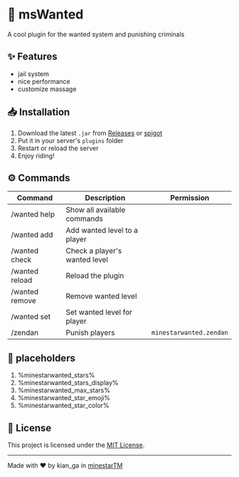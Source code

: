 # 🏹 msWanted

A cool plugin for the wanted system and punishing criminals

## ✨ Features

- jail system 
- nice performance
- customize massage

## 📥 Installation

1. Download the latest `.jar` from [Releases](https://github.com/amirreza-83/msWanted/releases/tag/beta) or [spigot]((https://www.spigotmc.org/resources/mswanted-1-13-1-21-8-wanted-bounty-system.127810/))
2. Put it in your server's `plugins` folder
3. Restart or reload the server
4. Enjoy riding!

## ⚙️ Commands

| Command         | Description                  | Permission         |
|-----------------|------------------------------|--------------------|
| /wanted help    | Show all available commands  |
| /wanted add     | Add wanted level to a player |
| /wanted check   | Check a player's wanted level|  
| /wanted reload  | Reload the plugin            |  
| /wanted remove  | Remove wanted level          |   
| /wanted set     | Set wanted level for player  | 
| /zendan         | Punish players               | `minestarwanted.zendan` |


## 🎫 placeholders

1. %minestarwanted_stars%
2. %minestarwanted_stars_display%
3. %minestarwanted_max_stars%
4. %minestarwanted_star_emoji%
5. %minestarwanted_star_color%



## 📄 License

This project is licensed under the [MIT License](LICENSE).

---

Made with ❤️ by kian_ga in [minestarTM](https://minestar.top)
